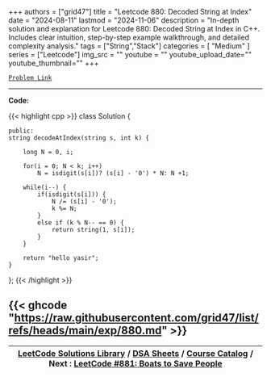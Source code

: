
+++
authors = ["grid47"]
title = "Leetcode 880: Decoded String at Index"
date = "2024-08-11"
lastmod = "2024-11-06"
description = "In-depth solution and explanation for Leetcode 880: Decoded String at Index in C++. Includes clear intuition, step-by-step example walkthrough, and detailed complexity analysis."
tags = ["String","Stack"]
categories = [
    "Medium"
]
series = ["Leetcode"]
img_src = ""
youtube = ""
youtube_upload_date=""
youtube_thumbnail=""
+++



[`Problem Link`](https://leetcode.com/problems/decoded-string-at-index/description/)

---
**Code:**

{{< highlight cpp >}}
class Solution {
    
    public:
    string decodeAtIndex(string s, int k) {
        
        long N = 0, i;
        
        for(i = 0; N < k; i++)
            N = isdigit(s[i])? (s[i] - '0') * N: N +1;
        
        while(i--) {
            if(isdigit(s[i])) {
                N /= (s[i] - '0');
                k %= N;
            }
            else if (k % N-- == 0) {
                return string(1, s[i]);
            }
        }
        
        return "hello yasir";
    }
    
};
{{< /highlight >}}

{{< ghcode "https://raw.githubusercontent.com/grid47/list/refs/heads/main/exp/880.md" >}}
---

| [LeetCode Solutions Library](https://grid47.xyz/leetcode/) / [DSA Sheets](https://grid47.xyz/sheets/) / [Course Catalog](https://grid47.xyz/courses/) / Next : [LeetCode #881: Boats to Save People](https://grid47.xyz/leetcode/solution-881-boats-to-save-people/) |
| --- |

